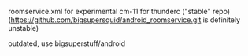 roomservice.xml for experimental cm-11 for thunderc ("stable" repo)
(https://github.com/bigsupersquid/android_roomservice.git is definitely unstable)

outdated, use bigsuperstuff/android
